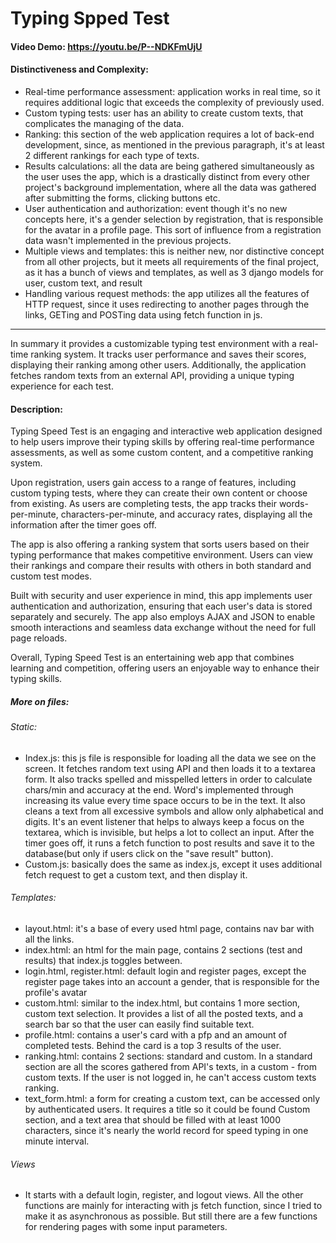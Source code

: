 # Typing Spped Test
#### Video Demo: https://youtu.be/P--NDKFmUjU
#### Distinctiveness and Complexity:
* Real-time performance assessment: application works in real time, so it requires additional logic that exceeds the complexity of previously used.
* Custom typing tests: user has an ability to create custom texts, that complicates the managing of the data.
* Ranking: this section of the web application requires a lot of back-end development, since, as mentioned in the previous paragraph, it's at least 2 different rankings for each type of texts. 
* Results calculations: all the data are being gathered simultaneously as the user uses the app, which is a drastically distinct from every other project's background implementation, where all the data was gathered after submitting the forms, clicking buttons etc. 
* User authentication and authorization: event though it's no new concepts here, it's a gender selection by registration, that is responsible for the avatar in a profile page. This sort of influence from a registration data wasn't implemented in the previous projects.
* Multiple views and templates: this is neither new, nor distinctive concept from all other projects, but it meets all requirements of the final project, as it has a bunch of views and templates, as well as 3 django models for user, custom text, and result
* Handling various request methods: the app utilizes all the features of HTTP request, since it uses redirecting to another pages through the links, GETing and POSTing data using fetch function in js.
---
In summary it provides a customizable typing test environment with a real-time ranking system. It tracks user performance and saves their scores, displaying their ranking among other users. Additionally, the application fetches random texts from an external API, providing a unique typing experience for each test.
#### Description:
Typing Speed Test is an engaging and interactive web application designed to help users improve their typing skills by offering real-time performance assessments, as well as some custom content, and a competitive ranking system.

Upon registration, users gain access to a range of features, including custom typing tests, where they can create their own content or choose from existing. As users are completing tests, the app tracks their words-per-minute, characters-per-minute, and accuracy rates, displaying all the information after the timer goes off.

The app is also offering a ranking system that sorts users based on their typing performance that makes competitive environment. Users can view their rankings and compare their results with others in both standard and custom test modes.

Built with security and user experience in mind, this app implements user authentication and authorization, ensuring that each user's data is stored separately and securely. The app also employs AJAX and JSON to enable smooth interactions and seamless data exchange without the need for full page reloads.

Overall, Typing Speed Test is an entertaining web app that combines learning and competition, offering users an enjoyable way to enhance their typing skills.

##### More on files:

###### Static:

* Index.js: this js file is responsible for loading all the data we see on the screen. It fetches random text using API and then loads it to a textarea form. It also tracks spelled and misspelled letters in order to calculate chars/min and accuracy at the end. Word's implemented through increasing its value every time space occurs to be in the text. It also cleans a text from all excessive symbols and allow only alphabetical and digits. It's an event listener that helps to always keep a focus on the textarea, which is invisible, but helps a lot to collect an input. After the timer goes off, it runs a fetch function to post results and save it to the database(but only if users click on the "save result" button).
* Custom.js: basically does the same as index.js, except it uses additional fetch request to get a custom text, and then display it.

###### Templates:

* layout.html: it's a base of every used html page, contains nav bar with all the links.
* index.html: an html for the main page, contains 2 sections (test and results) that index.js toggles between.
* login.html, register.html: default login and register pages, except the register page takes into an account a gender, that is responsible for the profile's avatar
* custom.html: similar to the index.html, but contains 1 more section, custom text selection. It provides a list of all the posted texts, and a search bar so that the user can easily find suitable text.
* profile.html: contains a user's card with a pfp and an amount of completed tests. Behind the card is a top 3 results of the user.
* ranking.html: contains 2 sections: standard and custom. In a standard section are all the scores gathered from API's texts, in a custom - from custom texts. If the user is not logged in, he can't access custom texts ranking.
* text_form.html: a form for creating a custom text, can be accessed only by authenticated users. It requires a title so it could be found Custom section, and a text area that should be filled with at least 1000 characters, since it's nearly the world record for speed typing in one minute interval.
  
###### Views

* It starts with a default login, register, and logout views. All the other functions are mainly for interacting with js fetch function, since I tried to make it as asynchronous as possible. But still there are a few functions for rendering pages with some input parameters.
  


